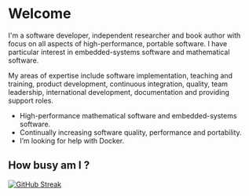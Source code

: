 # Welcome

I'm a software developer, independent researcher and book author with focus on all aspects of high-performance, portable software. I have particular interest in embedded-systems software and mathematical software.

My areas of expertise include software implementation, teaching and training, product development, continuous integration, quality, team leadership, international development, documentation and providing support roles.

- High-performance mathematical software and embedded-systems software.
- Continually increasing software quality, performance and portability.
- I’m looking for help with Docker.

## How busy am I ?

[![GitHub Streak](https://github-readme-streak-stats.herokuapp.com/?user=ckormanyos&theme=dark)](https://git.io/streak-stats)
